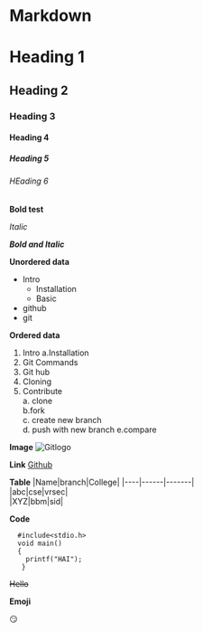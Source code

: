# Markdown

# Heading 1

## Heading 2

### Heading 3

#### Heading 4

##### Heading 5

###### HEading 6

**Bold test**

*Italic*

***Bold and Italic***

**Unordered data**
- Intro
  * Installation
  * Basic
- github
- git

**Ordered data**
1. Intro
    a.Installation      
2. Git Commands    
3. Git hub    
4. Cloning      
5. Contribute     
   a. clone     
   b.fork   
   c. create new branch  
   d. push with new branch
   e.compare
   
**Image**
![Gitlogo](https://img.pngio.com/github-logo-icon-of-glyph-style-available-in-svg-png-eps-ai-github-icon-png-256_256.png)

**Link**
[Github](https://github.com)

**Table**
|Name|branch|College|
|----|------|-------|    
|abc|cse|vrsec|   
|XYZ|bbm|sid|   

**Code**  
```
  #include<stdio.h>
  void main()
  {
    printf("HAI");
   }
 ```
 
 ~~Hello~~
 
 **Emoji**
 
 :smirk:
